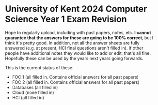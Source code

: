 # University of Kent 2024 Computer Science Year 1 Exam Revision

Hope to regularly upload, including with past papers, notes, etc. **I cannot guarantee that the answers for these are going to be 100% correct**, but I think it's pretty good. In addition, not all the answer sheets are fully answered (e.g. at present, HCI final questions aren't filled in). If other people have additional notes they would like to add or edit, that's all fine. Hopefully these can be used by the years next years going forwards.

This is the current status of these:

- FOC 1 (all filled in. Contains official answers for all past papers)
- FOC 2 (all filled in. Contains official answers for all past papers)
- Databases (all filled in)
- Cloud (none filled in)
- HCI (all filled in)
